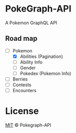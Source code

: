 # PokeGraph-API
A Pokemon GraphQL API

## Road map

- [ ] Pokemon
  * [x] Abilities (Pagination)
  * [ ] Ability Info
  * [ ] Gender
  * [ ] Pokedex (Pokemon Info)
- [ ] Berries
- [ ] Contests
- [ ] Encounters

# License
[MIT](./LICENSE) © Pokegraph-API
